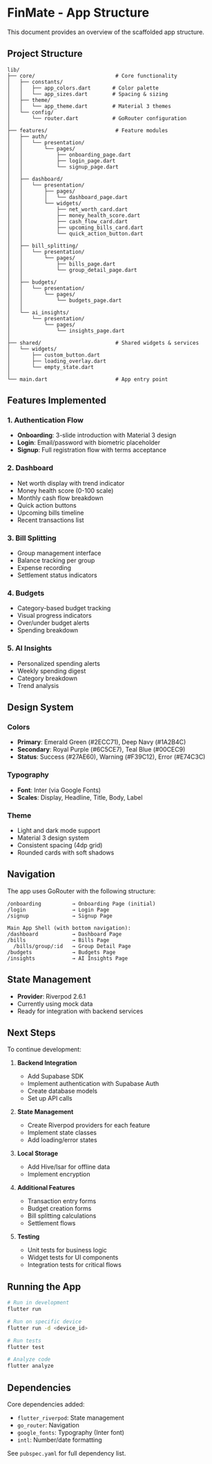 # FinMate - App Structure

This document provides an overview of the scaffolded app structure.

## Project Structure

```
lib/
├── core/                          # Core functionality
│   ├── constants/
│   │   ├── app_colors.dart       # Color palette
│   │   └── app_sizes.dart        # Spacing & sizing
│   ├── theme/
│   │   └── app_theme.dart        # Material 3 themes
│   └── config/
│       └── router.dart           # GoRouter configuration
│
├── features/                      # Feature modules
│   ├── auth/
│   │   └── presentation/
│   │       └── pages/
│   │           ├── onboarding_page.dart
│   │           ├── login_page.dart
│   │           └── signup_page.dart
│   │
│   ├── dashboard/
│   │   └── presentation/
│   │       ├── pages/
│   │       │   └── dashboard_page.dart
│   │       └── widgets/
│   │           ├── net_worth_card.dart
│   │           ├── money_health_score.dart
│   │           ├── cash_flow_card.dart
│   │           ├── upcoming_bills_card.dart
│   │           └── quick_action_button.dart
│   │
│   ├── bill_splitting/
│   │   └── presentation/
│   │       └── pages/
│   │           ├── bills_page.dart
│   │           └── group_detail_page.dart
│   │
│   ├── budgets/
│   │   └── presentation/
│   │       └── pages/
│   │           └── budgets_page.dart
│   │
│   └── ai_insights/
│       └── presentation/
│           └── pages/
│               └── insights_page.dart
│
├── shared/                        # Shared widgets & services
│   └── widgets/
│       ├── custom_button.dart
│       ├── loading_overlay.dart
│       └── empty_state.dart
│
└── main.dart                      # App entry point
```

## Features Implemented

### 1. Authentication Flow
- **Onboarding**: 3-slide introduction with Material 3 design
- **Login**: Email/password with biometric placeholder
- **Signup**: Full registration flow with terms acceptance

### 2. Dashboard
- Net worth display with trend indicator
- Money health score (0-100 scale)
- Monthly cash flow breakdown
- Quick action buttons
- Upcoming bills timeline
- Recent transactions list

### 3. Bill Splitting
- Group management interface
- Balance tracking per group
- Expense recording
- Settlement status indicators

### 4. Budgets
- Category-based budget tracking
- Visual progress indicators
- Over/under budget alerts
- Spending breakdown

### 5. AI Insights
- Personalized spending alerts
- Weekly spending digest
- Category breakdown
- Trend analysis

## Design System

### Colors
- **Primary**: Emerald Green (#2ECC71), Deep Navy (#1A2B4C)
- **Secondary**: Royal Purple (#6C5CE7), Teal Blue (#00CEC9)
- **Status**: Success (#27AE60), Warning (#F39C12), Error (#E74C3C)

### Typography
- **Font**: Inter (via Google Fonts)
- **Scales**: Display, Headline, Title, Body, Label

### Theme
- Light and dark mode support
- Material 3 design system
- Consistent spacing (4dp grid)
- Rounded cards with soft shadows

## Navigation

The app uses GoRouter with the following structure:

```
/onboarding          → Onboarding Page (initial)
/login               → Login Page
/signup              → Signup Page

Main App Shell (with bottom navigation):
/dashboard           → Dashboard Page
/bills               → Bills Page
  /bills/group/:id   → Group Detail Page
/budgets             → Budgets Page
/insights            → AI Insights Page
```

## State Management

- **Provider**: Riverpod 2.6.1
- Currently using mock data
- Ready for integration with backend services

## Next Steps

To continue development:

1. **Backend Integration**
   - Add Supabase SDK
   - Implement authentication with Supabase Auth
   - Create database models
   - Set up API calls

2. **State Management**
   - Create Riverpod providers for each feature
   - Implement state classes
   - Add loading/error states

3. **Local Storage**
   - Add Hive/Isar for offline data
   - Implement encryption

4. **Additional Features**
   - Transaction entry forms
   - Budget creation forms
   - Bill splitting calculations
   - Settlement flows

5. **Testing**
   - Unit tests for business logic
   - Widget tests for UI components
   - Integration tests for critical flows

## Running the App

```bash
# Run in development
flutter run

# Run on specific device
flutter run -d <device_id>

# Run tests
flutter test

# Analyze code
flutter analyze
```

## Dependencies

Core dependencies added:
- `flutter_riverpod`: State management
- `go_router`: Navigation
- `google_fonts`: Typography (Inter font)
- `intl`: Number/date formatting

See `pubspec.yaml` for full dependency list.

